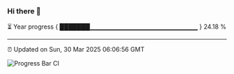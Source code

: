 ### Hi there 👋

⏳ Year progress { ███████▁▁▁▁▁▁▁▁▁▁▁▁▁▁▁▁▁▁▁▁▁▁▁ } 24.18 %

---

⏰ Updated on Sun, 30 Mar 2025 06:06:56 GMT

![Progress Bar CI](https://github.com/liununu/liununu/workflows/Progress%20Bar%20CI/badge.svg)
